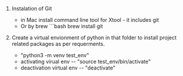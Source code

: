 1. Instalation of Git
    - in Mac install command line tool for Xtool - it includes git
    - Or by brew ```bash brew install git

2. Create a virtual envionment of python in that folder to install project related packages as per requerments.

    - "python3 -m venv test_env"
    - activating virual env -- "source test_env/bin/activate"
    - deactivation virtual env -- "deactivate"